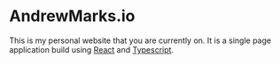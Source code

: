 # AndrewMarks.io

This is my personal website that you are currently on. It is a single page application build using <a href="https://reactjs.org/">React</a> and <a href="https://www.typescriptlang.org/">Typescript</a>.
